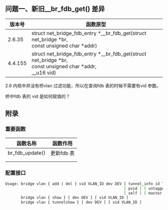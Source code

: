 ## 问题一、新旧__br_fdb_get() 差异

| 版本号  | 函数原型                                                     |
| ------- | ------------------------------------------------------------ |
| 2.6.35  | struct net_bridge_fdb_entry *__br_fdb_get(struct net_bridge *br,<br>const unsigned char *addr) |
| 4.4.155 | struct net_bridge_fdb_entry *\_\_br_fdb_get(struct net_bridge *br,<br>const unsigned char *addr,<br>\_\_u16 vid) |



2.6 内核中并没有桥vlan 过滤功能，所以在查询fdb 表的时候不需要有vid 参数。



桥中fdb 表的 vid 是如何赋值的？



## 附录

### 重要函数

| 函数名称        | 函数作用   |
| --------------- | ---------- |
| br_fdb_update() | 更新fdb 表 |
|                 |            |
|                 |            |



### 配置接口

```bash
Usage: bridge vlan { add | del } vid VLAN_ID dev DEV [ tunnel_info id TUNNEL_ID ]
                                                     [ pvid ] [ untagged ]
                                                     [ self ] [ master ]
       bridge vlan { show } [ dev DEV ] [ vid VLAN_ID ]
       bridge vlan { tunnelshow } [ dev DEV ] [ vid VLAN_ID ]
```











